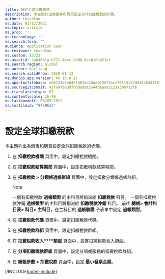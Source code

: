 ```yaml
---
title: 設定全球扣繳稅款
description: 本主題列出為銷售和購買設定全球扣繳稅款的步驟。
author: roschlom
ms.date: 01/12/2021
ms.topic: article
ms.prod: ''
ms.technology: ''
ms.search.form: ''
audience: Application User
ms.reviewer: roschlom
ms.custom: 15721
ms.assetid: b4b406fa-b772-44ec-8dd8-8eb818a921ef
ms.search.region: Global
ms.author: kailiang
ms.search.validFrom: 2020-01-12
ms.dyn365.ops.version: AX 10.0.17
ms.openlocfilehash: d68722d7e045f407ed20ae0728734cc70119a67d5d1b644155123219a8af14fd
ms.sourcegitcommit: 42fe9790ddf0bdad911544deaa82123a396712fb
ms.translationtype: HT
ms.contentlocale: zh-TW
ms.lasthandoff: 08/05/2021
ms.locfileid: "8450636"
---
```

# <a name="set-up-global-withholding-tax"></a>設定全球扣繳稅款

本主題列出為銷售和購買設定全球扣繳稅款的步驟。 

1. 在 **扣繳稅款機關** 頁面中，設定扣繳稅款機關。

2. 在 **扣繳稅款結算期間** 頁面中，設定扣繳稅款結算期間。

3. 在 **扣繳稅款 > 分類帳過帳群組** 頁面中，設定扣繳分類帳過帳群組。

   > [!Note] 
   >
   > 一個有扣繳稅款 **過帳類型** 的主科目將指派給 **扣繳稅款** 科目。 一個有扣繳稅款沖銷 **過帳類型** 的主科目將指派給 **扣繳稅款沖銷** 科目。 前往 **總帳> 會計科目表> 科目> 主科目**，在主科目的 **過帳驗證** 子表單中設定 **過帳類型**。

4. 在 **扣繳稅款代碼** 頁面中，設定扣繳稅款代碼。

5. 在 **扣繳稅款群組** 頁面中，設定扣繳稅款群組。

6. 在 **扣繳稅款收入****類型** 頁面中，設定扣繳稅款收入類型。

7. 在 **分項扣繳稅款群組** 頁面中，設定分項或服務的扣繳稅款群組。

8. 在 **總帳參數 > 扣繳稅款** 頁面中，設定 **最小發票金額**。


[!INCLUDE[footer-include](../../includes/footer-banner.md)]